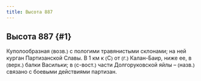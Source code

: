 ```yaml
---
title: Высота 887
---
```

## Высота 887 {#1}

Куполообразная ⦅возв.⦆ с пологими травянистыми склонами; на ней курган Партизанской Славы. В 1 км к ⦅С⦆ от ⦅г.⦆ Калан-Баир, ниже ее, в ⦅верх.⦆ балки Васильки; в ⦅с-вост.⦆ части Долгоруковской яйлы – ⦅назв.⦆ связано с боевыми действиями партизан.
